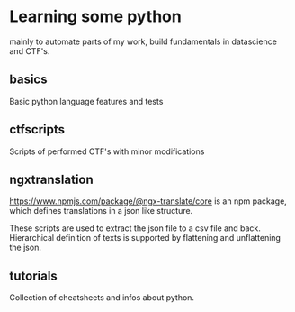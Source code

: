 # Learning some python

mainly to automate parts of my work, build fundamentals in datascience and CTF's.

## basics

Basic python language features and tests

## ctfscripts

Scripts of performed CTF's with minor modifications

## ngxtranslation

https://www.npmjs.com/package/@ngx-translate/core is an npm package, which defines translations in a json like structure.

These scripts are used to extract the json file to a csv file and back.
Hierarchical definition of texts is supported by flattening and unflattening the json.

## tutorials

Collection of cheatsheets and infos about python.